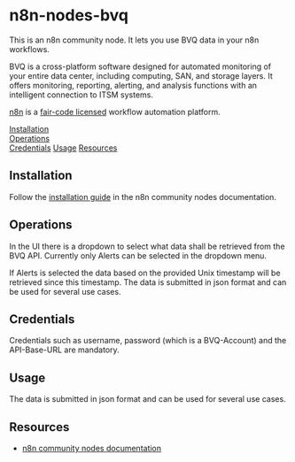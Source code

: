 # n8n-nodes-bvq

This is an n8n community node. It lets you use BVQ data in your n8n workflows.

BVQ is a cross-platform software designed for automated monitoring of your entire data center, including computing, SAN, and storage layers. It offers monitoring, reporting, alerting, and analysis functions with an intelligent connection to ITSM systems.

[n8n](https://n8n.io/) is a [fair-code licensed](https://docs.n8n.io/reference/license/) workflow automation platform.

[Installation](#installation)  
[Operations](#operations)  
[Credentials](#credentials) 
[Usage](#usage) 
[Resources](#resources)  

## Installation

Follow the [installation guide](https://docs.n8n.io/integrations/community-nodes/installation/) in the n8n community nodes documentation.

## Operations

In the UI there is a dropdown to select what data shall be retrieved from the BVQ API.
Currently only Alerts can be selected in the dropdown menu. 

If Alerts is selected the data based on the provided Unix timestamp will be retrieved since this timestamp. The data is submitted in json format and can be used for several use cases. 

## Credentials

Credentials such as username, password (which is a BVQ-Account) and the API-Base-URL are mandatory. 

## Usage

The data is submitted in json format and can be used for several use cases.

## Resources

* [n8n community nodes documentation](https://docs.n8n.io/integrations/community-nodes/)
